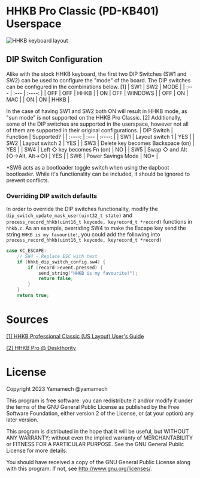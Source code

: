 # HHKB Pro Classic (PD-KB401) Userspace

![HHKB keyboard layout](https://deskthority.net/wiki/images/d/de/HHKB_Pro_2_-_keyboard_layout_editor_-_final_with_sun.png)

## DIP Switch Configuration

Alike with the stock HHKB keyboard, the first two DIP Switches (SW1 and SW2) can be used to configure the "mode" of the board. The DIP switches can be configured in the combinations below. [1]
| SW1   | SW2   | MODE     |
| :---  | :---  |  :----:  |
| OFF   | OFF   | HHKB     |
| ON    | OFF   | WINDOWS  |
| OFF   | ON    | MAC      |
| ON    | ON    | HHKB     |

In the case of having SW1 and SW2 both ON will result in HHKB mode, as "sun mode" is not supported on the HHKB Pro Classic. [2]
Additionally, some of the DIP switches are supported in the userspace, however not all of them are supported in their original configurations.
| DIP Switch | Function                          | Supported? |
| :----:     | :---                              |  :----:    |
| SW1        | Layout switch 1                   | YES        |
| SW2        | Layout switch 2                   | YES        |
| SW3        | Delete key becomes Backspace (on) | YES        |
| SW4        | Left ◇ key becomes Fn (on)       | NO         |
| SW5        | Swap ◇ and Alt (◇->Alt, Alt->◇) | YES        |
| SW6        | Power Savings Mode                | NO*        |

*SW6 acts as a bootloader toggle switch when using the dapboot bootloader. While it's functionality can be included, it should be ignored to prevent conflicts.

### Overriding DIP switch defaults

In order to override the DIP switches functionality, modify the `dip_switch_update_mask_user(uint32_t state)` and `process_record_hhkb(uint16_t keycode, keyrecord_t *record)` functions in `hhkb.c`.
As an example, overriding SW4 to make the Escape key send the string `HHKB is my favourite!`, you could add the following into `process_record_hhkb(uint16_t keycode, keyrecord_t *record)`
```c
case KC_ESCAPE:
    // SW4 - Replace ESC with text
    if (hhkb_dip_switch_config.sw4) {
        if (record->event.pressed) {
            send_string("HHKB is my favourite!");
            return false;
        }
    }
    return true;
```

# Sources

[[1] HHKB Professional Classic (US Layout) User's Guide](https://origin.pfultd.com/downloads/hhkb/manual/P3PC-6661-01EN.pdf)

[[2] HHKB Pro @ Deskthority](https://deskthority.net/wiki/Talk:HHKB_Professional#Sun_mode_on_HHKB_Professional_2)

# License
Copyright 2023 Yamamech  @yamamech

This program is free software: you can redistribute it and/or modify
it under the terms of the GNU General Public License as published by
the Free Software Foundation, either version 2 of the License, or
(at your option) any later version.

This program is distributed in the hope that it will be useful,
but WITHOUT ANY WARRANTY; without even the implied warranty of
MERCHANTABILITY or FITNESS FOR A PARTICULAR PURPOSE.  See the
GNU General Public License for more details.

You should have received a copy of the GNU General Public License
along with this program.  If not, see <http://www.gnu.org/licenses/>.
